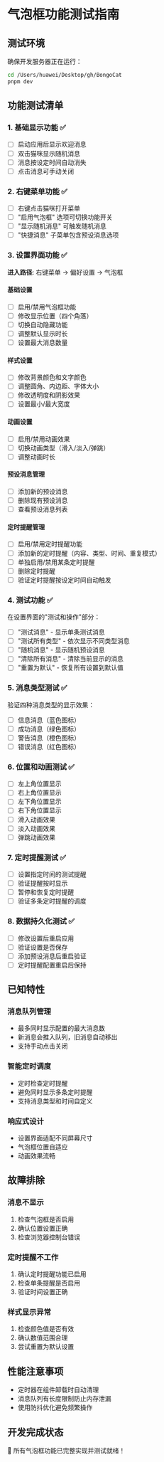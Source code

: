 # 气泡框功能测试指南

## 测试环境

确保开发服务器正在运行：

```bash
cd /Users/huawei/Desktop/gh/BongoCat
pnpm dev
```

## 功能测试清单

### 1. 基础显示功能 ✅

- [ ] 启动应用后显示欢迎消息
- [ ] 双击猫咪显示随机消息
- [ ] 消息按设定时间自动消失
- [ ] 点击消息可手动关闭

### 2. 右键菜单功能 ✅

- [ ] 右键点击猫咪打开菜单
- [ ] "启用气泡框" 选项可切换功能开关
- [ ] "显示随机消息" 可触发随机消息
- [ ] "快捷消息" 子菜单包含预设消息选项

### 3. 设置界面功能 ✅

**进入路径**: 右键菜单 → 偏好设置 → 气泡框

#### 基础设置

- [ ] 启用/禁用气泡框功能
- [ ] 修改显示位置（四个角落）
- [ ] 切换自动隐藏功能
- [ ] 调整默认显示时长
- [ ] 设置最大消息数量

#### 样式设置

- [ ] 修改背景颜色和文字颜色
- [ ] 调整圆角、内边距、字体大小
- [ ] 修改透明度和阴影效果
- [ ] 设置最小/最大宽度

#### 动画设置

- [ ] 启用/禁用动画效果
- [ ] 切换动画类型（滑入/淡入/弹跳）
- [ ] 调整动画时长

#### 预设消息管理

- [ ] 添加新的预设消息
- [ ] 删除现有预设消息
- [ ] 查看预设消息列表

#### 定时提醒管理

- [ ] 启用/禁用定时提醒功能
- [ ] 添加新的定时提醒（内容、类型、时间、重复模式）
- [ ] 单独启用/禁用某条定时提醒
- [ ] 删除定时提醒
- [ ] 验证定时提醒按设定时间自动触发

### 4. 测试功能 ✅

在设置界面的"测试和操作"部分：

- [ ] "测试消息" - 显示单条测试消息
- [ ] "测试所有类型" - 依次显示不同类型消息
- [ ] "随机消息" - 显示随机预设消息
- [ ] "清除所有消息" - 清除当前显示的消息
- [ ] "重置为默认" - 恢复所有设置到默认值

### 5. 消息类型测试 ✅

验证四种消息类型的显示效果：

- [ ] 信息消息（蓝色图标）
- [ ] 成功消息（绿色图标）
- [ ] 警告消息（橙色图标）
- [ ] 错误消息（红色图标）

### 6. 位置和动画测试 ✅

- [ ] 左上角位置显示
- [ ] 右上角位置显示
- [ ] 左下角位置显示
- [ ] 右下角位置显示
- [ ] 滑入动画效果
- [ ] 淡入动画效果
- [ ] 弹跳动画效果

### 7. 定时提醒测试 ✅

- [ ] 设置指定时间的测试提醒
- [ ] 验证提醒按时显示
- [ ] 暂停和恢复定时提醒
- [ ] 验证多条定时提醒的调度

### 8. 数据持久化测试 ✅

- [ ] 修改设置后重启应用
- [ ] 验证设置是否保存
- [ ] 添加预设消息后重启验证
- [ ] 定时提醒配置重启后保持

## 已知特性

### 消息队列管理

- 最多同时显示配置的最大消息数
- 新消息会推入队列，旧消息自动移出
- 支持手动点击关闭

### 智能定时调度

- 定时检查定时提醒
- 避免同时显示多条定时提醒
- 支持消息类型和时间自定义

### 响应式设计

- 设置界面适配不同屏幕尺寸
- 气泡框位置自适应
- 动画效果流畅

## 故障排除

### 消息不显示

1. 检查气泡框是否启用
2. 确认位置设置正确
3. 检查浏览器控制台错误

### 定时提醒不工作

1. 确认定时提醒功能已启用
2. 检查单条提醒是否启用
3. 验证时间设置正确

### 样式显示异常

1. 检查颜色值是否有效
2. 确认数值范围合理
3. 尝试重置为默认设置

## 性能注意事项

- 定时器在组件卸载时自动清理
- 消息队列有长度限制防止内存泄漏
- 使用防抖优化避免频繁操作

## 开发完成状态

🎉 所有气泡框功能已完整实现并测试就绪！
